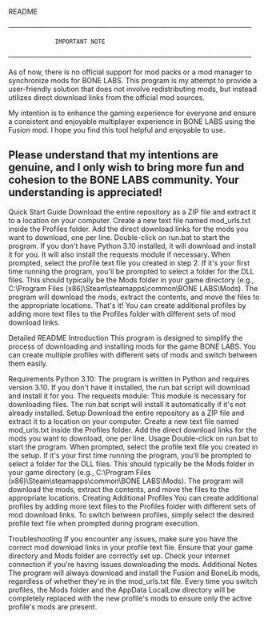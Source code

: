 README

─────────────────────────────────────────────────

                 IMPORTANT NOTE
                 
─────────────────────────────────────────────────

As of now, there is no official support for mod packs or a mod manager to
synchronize mods for BONE LABS. This program is my attempt to provide a
user-friendly solution that does not involve redistributing mods, but
instead utilizes direct download links from the official mod sources.

My intention is to enhance the gaming experience for everyone and ensure a
consistent and enjoyable multiplayer experience in BONE LABS using the Fusion
mod. I hope you find this tool helpful and enjoyable to use.

Please understand that my intentions are genuine, and I only wish to bring
more fun and cohesion to the BONE LABS community. Your understanding is
appreciated!
---

Quick Start Guide
Download the entire repository as a ZIP file and extract it to a location on your computer.
Create a new text file named mod_urls.txt inside the Profiles folder. Add the direct download links for the mods you want to download, one per line.
Double-click on run.bat to start the program. If you don't have Python 3.10 installed, it will download and install it for you. It will also install the requests module if necessary.
When prompted, select the profile text file you created in step 2.
If it's your first time running the program, you'll be prompted to select a folder for the DLL files. This should typically be the Mods folder in your game directory (e.g., C:\Program Files (x86)\Steam\steamapps\common\BONE LABS\Mods).
The program will download the mods, extract the contents, and move the files to the appropriate locations.
That's it! You can create additional profiles by adding more text files to the Profiles folder with different sets of mod download links.

Detailed README
Introduction
This program is designed to simplify the process of downloading and installing mods for the game BONE LABS. You can create multiple profiles with different sets of mods and switch between them easily.

Requirements
Python 3.10: The program is written in Python and requires version 3.10. If you don't have it installed, the run.bat script will download and install it for you.
The requests module: This module is necessary for downloading files. The run.bat script will install it automatically if it's not already installed.
Setup
Download the entire repository as a ZIP file and extract it to a location on your computer.
Create a new text file named mod_urls.txt inside the Profiles folder. Add the direct download links for the mods you want to download, one per line.
Usage
Double-click on run.bat to start the program.
When prompted, select the profile text file you created in the setup.
If it's your first time running the program, you'll be prompted to select a folder for the DLL files. This should typically be the Mods folder in your game directory (e.g., C:\Program Files (x86)\Steam\steamapps\common\BONE LABS\Mods).
The program will download the mods, extract the contents, and move the files to the appropriate locations.
Creating Additional Profiles
You can create additional profiles by adding more text files to the Profiles folder with different sets of mod download links. To switch between profiles, simply select the desired profile text file when prompted during program execution.

Troubleshooting
If you encounter any issues, make sure you have the correct mod download links in your profile text file.
Ensure that your game directory and Mods folder are correctly set up.
Check your internet connection if you're having issues downloading the mods.
Additional Notes
The program will always download and install the Fusion and BoneLib mods, regardless of whether they're in the mod_urls.txt file.
Every time you switch profiles, the Mods folder and the AppData LocalLow directory will be completely replaced with the new profile's mods to ensure only the active profile's mods are present.
